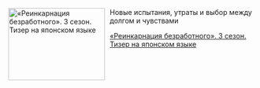 <!--2025-07-21 08:00:07-->
<div class="yb">
  <div class="rss kino_kino"><a href="https://www.kino-teatr.ru/video/51304/" title="«Реинкарнация безработного». 3 сезон. Тизер на японском языке"><img src="https://www.kino-teatr.ru/video/4/0/51304/poster.jpg" width="196" height="147" align="left" hspace="5" style="margin: 0px 10px 0px 5px" alt="«Реинкарнация безработного». 3 сезон. Тизер на японском языке"/></a>Новые испытания, утраты и выбор между долгом и чувствами <p class="titl"><a href="https://www.kino-teatr.ru/video/51304/">«Реинкарнация безработного». 3 сезон. Тизер на японском языке</a></p></div>
</div>
